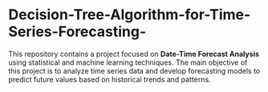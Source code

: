 # Decision-Tree-Algorithm-for-Time-Series-Forecasting-
This repository contains a project focused on **Date-Time Forecast Analysis** using statistical and machine learning techniques.   The main objective of this project is to analyze time series data and develop forecasting models to predict future values based on historical trends and patterns.
